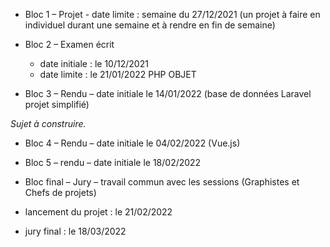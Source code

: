 - Bloc 1 – Projet - date limite : semaine du 27/12/2021 (un projet à faire en individuel durant une semaine et à rendre en fin de semaine)

- Bloc 2 – Examen écrit
  - date initiale : le 10/12/2021
  - date limite : le 21/01/2022 PHP OBJET

- Bloc 3 – Rendu – date initiale le 14/01/2022 (base de données Laravel projet simplifié)

*Sujet à construire.*

- Bloc 4 – Rendu – date initiale le 04/02/2022 (Vue.js)

- Bloc 5 – rendu – date initiale le 18/02/2022

- Bloc final – Jury – travail commun avec les sessions (Graphistes et Chefs de projets)

 - lancement du projet : le 21/02/2022
 - jury final : le 18/03/2022